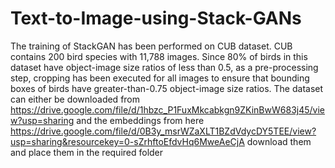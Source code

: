# Text-to-Image-using-Stack-GANs
The training of StackGAN has been performed on CUB dataset. CUB contains 200 bird species with 11,788 images.
Since 80% of birds in this dataset have object-image size ratios of less than 0.5, as a pre-processing step,
cropping has been executed for all images to ensure that bounding boxes of birds have greater-than-0.75 object-image size ratios.
The dataset can either be downloaded from https://drive.google.com/file/d/1hbzc_P1FuxMkcabkgn9ZKinBwW683j45/view?usp=sharing 
and the embeddings from here https://drive.google.com/file/d/0B3y_msrWZaXLT1BZdVdycDY5TEE/view?usp=sharing&resourcekey=0-sZrhftoEfdvHq6MweAeCjA
download them and place them in the required folder

